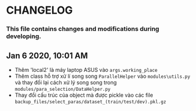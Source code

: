 # CHANGELOG

### This file contains changes and modifications during developing.

## Jan 6 2020, 10:01 AM

- Thêm 'local2' là máy laptop ASUS vào `args.working_place`
- Thêm class hỗ trợ xử lí song song `ParallelHelper` vào `modules\utils.py` và thay đổi lại cách xử lý song song trong `modules/para_selection/DataHelper.py`
- Thay đổi cấu trúc của object mà được pickle vào các file `backup_files/select_paras/dataset_(train/test/dev).pkl.gz`